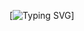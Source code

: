[![Typing SVG](https://readme-typing-svg.demolab.com?font=Fira+Code&pause=1000&center=true&vCenter=true&random=false&width=501&height=70&lines=Hello+World%2C+I+am+Rahul%F0%9F%98%8E;Welcome+to+my+GitHub+Profile%F0%9F%98%87)]

<!--
**r6654kumar/r6654kumar** is a ✨ _special_ ✨ repository because its `README.md` (this file) appears on your GitHub profile.

Here are some ideas to get you started:

- 🔭 I’m currently working on ...
- 🌱 I’m currently learning ...
- 👯 I’m looking to collaborate on ...
- 🤔 I’m looking for help with ...
- 💬 Ask me about ...
- 📫 How to reach me: ...
- 😄 Pronouns: ...
- ⚡ Fun fact: ...
-->
